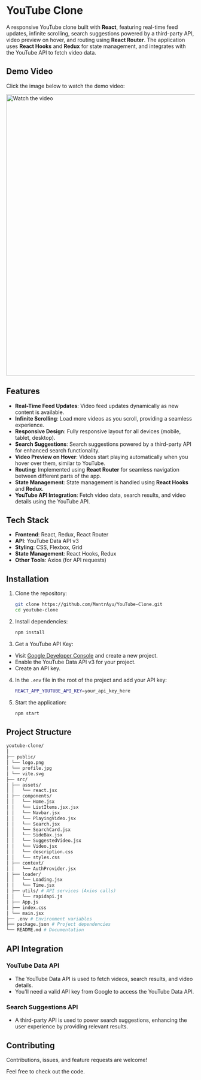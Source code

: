 # YouTube Clone

A responsive YouTube clone built with **React**, featuring real-time feed updates, infinite scrolling, search suggestions powered by a third-party API, video preview on hover, and routing using **React Router**. The application uses **React Hooks** and **Redux** for state management, and integrates with the YouTube API to fetch video data.

## Demo Video

Click the image below to watch the demo video:

<a href="https://youtu.be/CViU7TpQViY" target="_blank">
    <img src="https://img.youtube.com/vi/CViU7TpQViY/maxresdefault.jpg" alt="Watch the video" width="750"/>
</a>

## Features

- **Real-Time Feed Updates**: Video feed updates dynamically as new content is available.
- **Infinite Scrolling**: Load more videos as you scroll, providing a seamless experience.
- **Responsive Design**: Fully responsive layout for all devices (mobile, tablet, desktop).
- **Search Suggestions**: Search suggestions powered by a third-party API for enhanced search functionality.
- **Video Preview on Hover**: Videos start playing automatically when you hover over them, similar to YouTube.
- **Routing**: Implemented using **React Router** for seamless navigation between different parts of the app.
- **State Management**: State management is handled using **React Hooks** and **Redux**.
- **YouTube API Integration**: Fetch video data, search results, and video details using the YouTube API.

## Tech Stack

- **Frontend**: React, Redux, React Router
- **API**: YouTube Data API v3
- **Styling**: CSS, Flexbox, Grid
- **State Management**: React Hooks, Redux
- **Other Tools**: Axios (for API requests)

## Installation

1. Clone the repository:

    ```bash
    git clone https://github.com/MantrAyu/YouTube-Clone.git
    cd youtube-clone
    ```

2. Install dependencies:

    ```bash
    npm install
    ```

3. Get a YouTube API Key:

- Visit [Google Developer Console](https://console.developers.google.com/) and create a new project.
- Enable the YouTube Data API v3 for your project.
- Create an API key.

4. In the `.env` file in the root of the project and add your API key:

    ```bash
    REACT_APP_YOUTUBE_API_KEY=your_api_key_here
    ```

5. Start the application:

    ```bash
    npm start
    ```

## Project Structure

```bash
youtube-clone/ 
│ 
├── public/ 
│ └── logo.png 
│ └── profile.jpg 
│ └── vite.svg 
├── src/ 
│ ├── assets/ 
│ │   └── react.jsx 
│ ├── components/ 
│ │   └── Home.jsx 
│ │   └── ListItems.jsx.jsx 
│ │   └── Navbar.jsx 
│ │   └── PlayingVideo.jsx 
│ │   └── Search.jsx 
│ │   └── SearchCard.jsx 
│ │   └── SideBax.jsx 
│ │   └── SuggestedVideo.jsx 
│ │   └── Video.jsx 
│ │   └── description.css 
│ │   └── styles.css 
│ ├── context/ 
│ │   └── AuthProvider.jsx 
│ ├── loader/ 
│ │   └── Loading.jsx 
│ │   └── Time.jsx 
│ ├── utils/ # API services (Axios calls) 
│ │   └── rapidapi.js 
│ ├── App.js 
│ ├── index.css 
│ └── main.jsx 
├── .env # Environment variables 
├── package.json # Project dependencies 
└── README.md # Documentation 
```


## API Integration

### YouTube Data API

- The YouTube Data API is used to fetch videos, search results, and video details.
- You'll need a valid API key from Google to access the YouTube Data API.

### Search Suggestions API

- A third-party API is used to power search suggestions, enhancing the user experience by providing relevant results.

## Contributing

Contributions, issues, and feature requests are welcome!

Feel free to check out the code.
